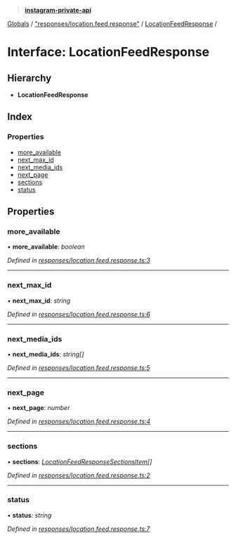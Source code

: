 > **[instagram-private-api](../README.md)**

[Globals](../README.md) / ["responses/location.feed.response"](../modules/_responses_location_feed_response_.md) / [LocationFeedResponse](_responses_location_feed_response_.locationfeedresponse.md) /

# Interface: LocationFeedResponse

## Hierarchy

* **LocationFeedResponse**

## Index

### Properties

* [more_available](_responses_location_feed_response_.locationfeedresponse.md#more_available)
* [next_max_id](_responses_location_feed_response_.locationfeedresponse.md#next_max_id)
* [next_media_ids](_responses_location_feed_response_.locationfeedresponse.md#next_media_ids)
* [next_page](_responses_location_feed_response_.locationfeedresponse.md#next_page)
* [sections](_responses_location_feed_response_.locationfeedresponse.md#sections)
* [status](_responses_location_feed_response_.locationfeedresponse.md#status)

## Properties

###  more_available

• **more_available**: *boolean*

*Defined in [responses/location.feed.response.ts:3](https://github.com/dilame/instagram-private-api/blob/e9c516c/src/responses/location.feed.response.ts#L3)*

___

###  next_max_id

• **next_max_id**: *string*

*Defined in [responses/location.feed.response.ts:6](https://github.com/dilame/instagram-private-api/blob/e9c516c/src/responses/location.feed.response.ts#L6)*

___

###  next_media_ids

• **next_media_ids**: *string[]*

*Defined in [responses/location.feed.response.ts:5](https://github.com/dilame/instagram-private-api/blob/e9c516c/src/responses/location.feed.response.ts#L5)*

___

###  next_page

• **next_page**: *number*

*Defined in [responses/location.feed.response.ts:4](https://github.com/dilame/instagram-private-api/blob/e9c516c/src/responses/location.feed.response.ts#L4)*

___

###  sections

• **sections**: *[LocationFeedResponseSectionsItem](_responses_location_feed_response_.locationfeedresponsesectionsitem.md)[]*

*Defined in [responses/location.feed.response.ts:2](https://github.com/dilame/instagram-private-api/blob/e9c516c/src/responses/location.feed.response.ts#L2)*

___

###  status

• **status**: *string*

*Defined in [responses/location.feed.response.ts:7](https://github.com/dilame/instagram-private-api/blob/e9c516c/src/responses/location.feed.response.ts#L7)*